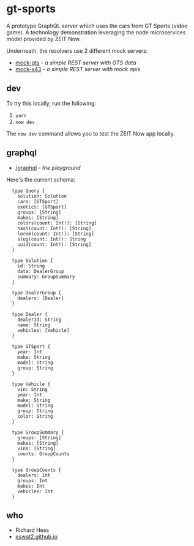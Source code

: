 # gt-sports

A prototype GraphQL server which uses the cars from GT Sports (video game).  A technology demonstration leveraging the node microservices model provided by ZEIT Now.

Underneath, the resolvers use 2 different mock servers:

- [mock-gts][mock-gts] - _a simple REST server with GTS data_
- [mock-x43][mock-x43] - _a simple REST server with mock apis_

## dev

To try this locally, run the following:

1. `yarn`
2. `now dev`

The `now dev` command allows you to test the ZEIT Now app locally.

## graphql

- [/graphql][gql-io] - _the playground_

Here's the current schema:

```
  type Query {
    solution: Solution
    cars: [GTSport]
    exotics: [GTSport]
    groups: [String]
    makes: [String]
    colors(count: Int!): [String]
    hash(count: Int!): [String]
    lorem(count: Int!): [String]
    slug(count: Int!): String
    uuid(count: Int!): [String]
  }

  type Solution {
    id: String
    data: DealerGroup
    summary: GroupSummary
  }

  type DealerGroup {
    dealers: [Dealer]
  }

  type Dealer {
    dealerId: String
    name: String
    vehicles: [Vehicle]
  }

  type GTSport {
    year: Int
    make: String
    model: String
    group: String
  }

  type Vehicle {
    vin: String
    year: Int
    make: String
    model: String
    group: String
    color: String
  }

  type GroupSummary {
    groups: [String]
    makes: [String]
    vins: [String]
    counts: GroupCounts
  }

  type GroupCounts {
    dealers: Int
    groups: Int
    makes: Int
    vehicles: Int
  }
```

## who

- Richard Hess
- [eswat2.github.io][eswat2-io]



[eswat2-io]: https://eswat2.github.io
[gql-io]: https://gt-sports.vercel.app/graphql
[mock-gts]: https://mock-gts.vercel.app/api
[mock-x43]: https://mock-x43.vercel.app/api


